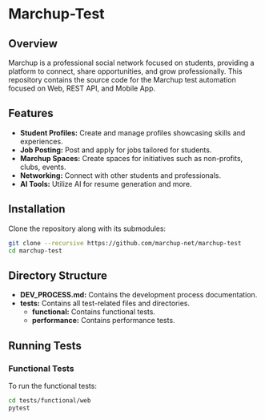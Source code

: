 # Marchup-Test

## Overview

Marchup is a professional social network focused on students, providing a platform to connect, share opportunities, and grow professionally. This repository contains the source code for the Marchup test automation focused on Web, REST API, and Mobile App.

## Features

- **Student Profiles:** Create and manage profiles showcasing skills and experiences.
- **Job Posting:** Post and apply for jobs tailored for students.
- **Marchup Spaces:** Create spaces for initiatives such as non-profits, clubs, events.
- **Networking:** Connect with other students and professionals.
- **AI Tools:** Utilize AI for resume generation and more.

## Installation

Clone the repository along with its submodules:

```bash
git clone --recursive https://github.com/marchup-net/marchup-test
cd marchup-test
```

## Directory Structure

- **DEV_PROCESS.md:** Contains the development process documentation.
- **tests:** Contains all test-related files and directories.
  - **functional:** Contains functional tests.
  - **performance:** Contains performance tests.

## Running Tests

### Functional Tests

To run the functional tests:

```bash
cd tests/functional/web
pytest
```
